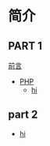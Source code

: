 # 简介

## PART 1
[前言](README.md)
* [PHP](mbls/PHP/README.md)
    * [hi](hiewf.md)


## part 2
* [hi](README.md)